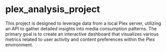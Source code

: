 # plex_analysis_project
This project is designed to leverage data from a local Plex server, utilizing an API to gather detailed insights into media consumption patterns. The primary goal is to create an interactive dashboard that visualizes various metrics related to user activity and content preferences within the Plex environment.
